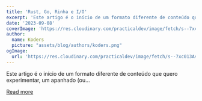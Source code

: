 ```yaml
---
title: 'Rust, Go, Rinha e I/O'
excerpt: 'Este artigo é o início de um formato diferente de conteúdo que quero experimentar, um apanhado (ou...'
date: '2023-09-08'
coverImage: 'https://res.cloudinary.com/practicaldev/image/fetch/s--7xc013Av--/c_imagga_scale,f_auto,fl_progressive,h_420,q_auto,w_1000/https://dev-to-uploads.s3.amazonaws.com/uploads/articles/j1odmmf5qhjjo7g2mq2a.png'
author:
  name: Koders
  picture: "assets/blog/authors/koders.png"
ogImage:
  url: 'https://res.cloudinary.com/practicaldev/image/fetch/s--7xc013Av--/c_imagga_scale,f_auto,fl_progressive,h_420,q_auto,w_1000/https://dev-to-uploads.s3.amazonaws.com/uploads/articles/j1odmmf5qhjjo7g2mq2a.png'
---
```


Este artigo é o início de um formato diferente de conteúdo que quero experimentar, um apanhado (ou...

[Read more](https://dev.to/leandronsp/rust-go-rinha-e-io-39o2)
